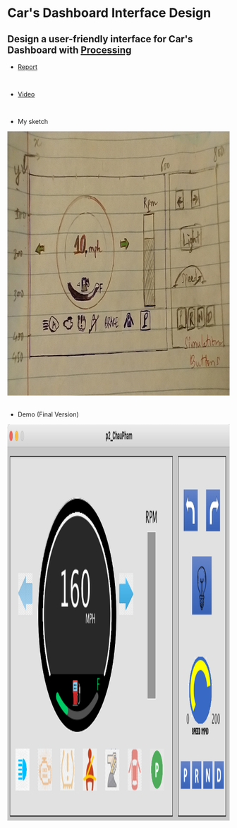 # Car's Dashboard Interface Design
Design a user-friendly interface for Car's Dashboard with [Processing](https://processing.org/)
---
- [Report](https://chaupmcs.github.io/p2.ChauPham/index.html)
<br/>

- [Video](https://youtu.be/abe4FVovNkg)
<br/>

- My sketch

<img src="https://raw.githubusercontent.com/chaupmcs/p2.ChauPham/main/pictures/sketch.jpg" width="800" height="600">

<br/>
<br/>

- Demo (Final Version)

<img src="https://raw.githubusercontent.com/chaupmcs/p2.ChauPham/main/pictures/my_demo.png" width="1600" height="900">







